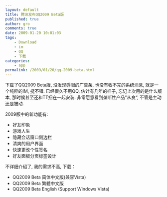 ```yaml
---
layout: default
title: 腾讯发布QQ2009 Beta版
published: true
author: gro
comments: true
date: 2009-01-20 10:01:03
tags:
    - Download
    - im
    - QQ
    - 下载
categories:
    - app
permalink: /2009/01/20/qq-2009-beta.html
---
```

下载了QQ2009 Beta版, 没发现碍眼的广告条, 也没有收不完的系统消息, 就是一个纯粹的IM, 挺不错. 已经很久不用QQ, 估计有几年的样子, 忘记上次用的是什么版本, 那时候甚至还和TT捆在一起安装. 非常愿意看到垄断性产品&#8221;从良&#8220;, 不管是主动还是被动.



2009版中的新功能有:

  * 好友印象
  * 游戏人生
  * 隐藏会话窗口侧边栏
  * 清爽的用户界面
  * 快速更改个性签名
  * 好友面板分页标签设计

不详细介绍了, 我的需求不高, 下载：

  * QQ2009 Beta 简体中文版(兼容Vista)
  * QQ2009 Beta 繁體中文版
  * QQ2009 Beta English (Support Windows Vista)